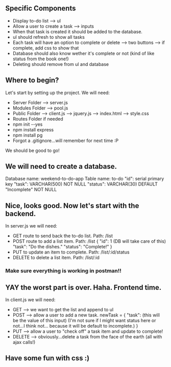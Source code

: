 ## Specific Components
* Display to-do list
    --> ul
* Allow a user to create a task
    --> inputs
* When that task is created it should be added to the database.
* ul should refresh to show all tasks
* Each task will have an option to complete or delete
    --> two buttons
    --> if complete, add css to show that
* Database should also know wether it's complete or not (kind of like status from the book one!)
* Deleting should remove from ul and database

## Where to begin?
Let's start by setting up the project.  We will need:

* Server Folder
    --> server.js
* Modules Folder
    --> pool.js
* Public Folder
    --> client.js
    --> jquery.js
    --> index.html
    --> style.css
* Routes Folder if needed
* npm init --yes
* npm install express
* npm install pg
* Forgot a .gitignore...will remember for next time :P

We should be good to go!

## We will need to create a database.
Database name: weekend-to-do-app
Table name: to-do
"id": serial primary key
"task": VARCHAR(500) NOT NULL
"status": VARCHAR(30) DEFAULT "Incomplete" NOT NULL

## Nice, looks good. Now let's start with the backend.
In server.js we will need:
* GET route to send back the to-do list.  Path: /list
* POST route to add a list item.          Path: /list
    {
        "id":     1 (DB will take care of this)
        "task":   "Do the dishes."
        "status": "Complete!" 
    }
* PUT to update an item to complete.      Path: /list/:id/status
* DELETE to delete a list item.           Path: /list/:id

### Make sure everything is working in postman!!

## YAY the worst part is over.  Haha.  Frontend time.
In client.js we will need:
* GET --> we want to get the list and append to ul
* POST --> allow a user to add a new task.
    newTask = {
        "task": (this will be the value of this input)
        (I'm not sure if I might want status here or not...I think not...
        because it will be default to incomplete.)
    }
* PUT --> allow a user to "check off" a task item and update to complete!
* DELETE --> obviously...delete a task from the face of the earth
(all with ajax calls!)

## Have some fun with css :)
